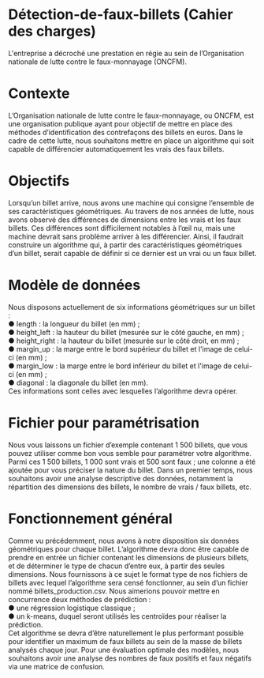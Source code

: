 # Détection-de-faux-billets (Cahier des charges)
L'entreprise a décroché une prestation en régie au sein de l’Organisation nationale de lutte contre le faux-monnayage (ONCFM).
# Contexte
L’Organisation nationale de lutte contre le faux-monnayage, ou ONCFM, est une organisation publique ayant pour objectif de mettre en place des méthodes d’identification des contrefaçons des billets en euros. Dans le cadre de cette lutte, nous souhaitons mettre en place un algorithme qui soit capable de différencier automatiquement les vrais des faux billets.
# Objectifs

Lorsqu’un billet arrive, nous avons une machine qui consigne l’ensemble de ses caractéristiques géométriques. Au travers de nos années de lutte, nous avons observé des différences de dimensions entre les vrais et les faux billets. Ces différences sont difficilement notables à l’œil nu, mais une machine devrait sans problème arriver à les différencier.
Ainsi, il faudrait construire un algorithme qui, à partir des caractéristiques géométriques d’un billet, serait capable de définir si ce dernier est un vrai ou un faux billet.
# Modèle de données

Nous disposons actuellement de six informations géométriques sur un billet :  
● ​length : la longueur du billet (en mm) ;  
● height_left : la hauteur du billet (mesurée sur le côté gauche, en
mm) ;  
● height_right : la hauteur du billet (mesurée sur le côté droit, en mm) ;  
● margin_up : la marge entre le bord supérieur du billet et l'image de
celui-ci (en mm) ;  
● margin_low : la marge entre le bord inférieur du billet et l'image de
celui-ci (en mm) ;  
● diagonal : la diagonale du billet (en mm).  
Ces informations sont celles avec lesquelles l’algorithme devra opérer.
# Fichier pour paramétrisation
Nous vous laissons un fichier d’exemple contenant 1 500 billets, que vous pouvez utiliser comme bon vous semble pour paramétrer votre algorithme. Parmi ces 1 500 billets, 1 000 sont vrais et 500 sont faux ; une colonne a été ajoutée pour vous préciser la nature du billet.
Dans un premier temps, nous souhaitons avoir une analyse descriptive des données, notamment la répartition des dimensions des billets, le nombre de vrais / faux billets, etc.
# Fonctionnement général
Comme vu précédemment, nous avons à notre disposition six données géométriques pour chaque billet. L’algorithme devra donc être capable de prendre en entrée un fichier contenant les dimensions de plusieurs billets, et de déterminer le type de chacun d’entre eux, à partir des seules dimensions. Nous fournissons à ce sujet le format type de nos fichiers de billets avec lequel l’algorithme sera censé fonctionner, au sein d’un fichier nommé billets_production.csv.
Nous aimerions pouvoir mettre en concurrence deux méthodes de prédiction :  
● une régression logistique classique ;  
● un k-means, duquel seront utilisés les centroïdes pour réaliser la
prédiction.  
Cet algorithme se devra d’être naturellement le plus performant possible pour identifier un maximum de faux billets au sein de la masse de billets analysés chaque jour.
Pour une évaluation optimale des modèles, nous souhaitons avoir une analyse des nombres de faux positifs et faux négatifs via une matrice de confusion.





